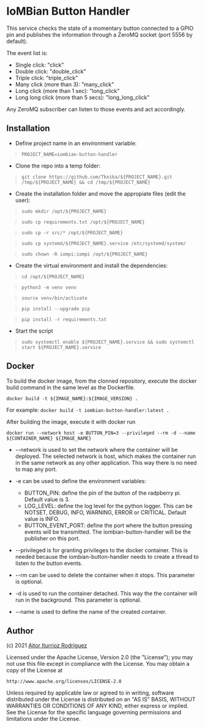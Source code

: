 # IoMBian Button Handler

This service checks the state of a momentary button connected to a GPIO pin and publishes the information through a ZeroMQ socket (port 5556 by default).

The event list is:

- Single click: "click"
- Double click: "double_click"
- Triple click: "triple_click"
- Many click (more than 3): "many_click"
- Long click (more than 1 sec): "long_click"
- Long long click (more than 5 secs): "long_long_click"

Any ZeroMQ subscriber can listen to those events and act accordingly.

## Installation

- Define project name in an environment variable:

> ```PROJECT_NAME=iombian-button-handler```

- Clone the repo into a temp folder:

> ```git clone https://github.com/Tknika/${PROJECT_NAME}.git /tmp/${PROJECT_NAME} && cd /tmp/${PROJECT_NAME}```

- Create the installation folder and move the appropiate files (edit the user):

> ```sudo mkdir /opt/${PROJECT_NAME}```

> ```sudo cp requirements.txt /opt/${PROJECT_NAME}```

> ```sudo cp -r src/* /opt/${PROJECT_NAME}```

> ```sudo cp systemd/${PROJECT_NAME}.service /etc/systemd/system/```

> ```sudo chown -R iompi:iompi /opt/${PROJECT_NAME}```

- Create the virtual environment and install the dependencies:

> ```cd /opt/${PROJECT_NAME}```

> ```python3 -m venv venv```

> ```source venv/bin/activate```

> ```pip install --upgrade pip```

> ```pip install -r requirements.txt```

- Start the script

> ```sudo systemctl enable ${PROJECT_NAME}.service && sudo systemctl start ${PROJECT_NAME}.service```

## Docker

To build the docker image, from the clonned repository, execute the docker build command in the same level as the Dockerfile.

```docker build -t ${IMAGE_NAME}:${IMAGE_VERSION} .```

For example:
```docker build -t iombian-button-handler:latest .```

After building the image, execute it with docker run

```docker run --network host -e BUTTON_PIN=3 --privileged --rm -d --name ${CONTAINER_NAME} ${IMAGE_NAME}```
- --network is used to set the network where the container will be deployed.
The selected network is host, which makes the container run in the same network as any other application.
This way there is no need to map any port.

- -e can be used to define the environment variables:
    - BUTTON_PIN: define the pin of the button of the radpberry pi. Default value is 3.
    - LOG_LEVEL: define the log level for the python logger.
    This can be NOTSET, DEBUG, INFO, WARNING, ERROR or CRITICAL.
    Default value is INFO.
    - BUTTON_EVENT_PORT: define the port where the button pressing events will be transmitted.
    The iombian-button-handler will be the publisher on this port.

- --privileged is for granting privileges to the docker container.
This is needed because the iombian-button-handler needs to create a thread to listen to the button events.

- --rm can be used to delete the container when it stops.
This parameter is optional.

- -d is used to run the container detached.
This way the the container will run in the background.
This parameter is optional.

- --name is used to define the name of the created container.

## Author

(c) 2021 [Aitor Iturrioz Rodríguez](https://github.com/bodiroga)

Licensed under the Apache License, Version 2.0 (the "License");
you may not use this file except in compliance with the License.
You may obtain a copy of the License at

    http://www.apache.org/licenses/LICENSE-2.0

Unless required by applicable law or agreed to in writing, software
distributed under the License is distributed on an "AS IS" BASIS,
WITHOUT WARRANTIES OR CONDITIONS OF ANY KIND, either express or implied.
See the License for the specific language governing permissions and
limitations under the License.
